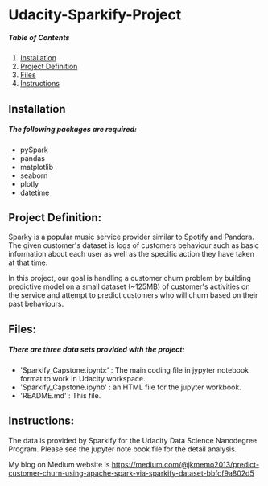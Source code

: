 # Udacity-Sparkify-Project

##### Table of Contents 

1. [Installation](#installation)  
2. [Project Definition](#projectdefinition)  
3. [Files](#datafiles) 
4. [Instructions](#instructions) 
   

## Installation <a name="installation"/>
##### The following packages are required:
- pySpark
- pandas
- matplotlib 
- seaborn
- plotly
- datetime

## Project Definition: <a name="projectdefinition"/>
Sparky is a popular music service provider similar to Spotify and Pandora. The given customer's dataset is logs of customers behaviour such as basic information about each user as well as the specific action they have taken at that time.

In this project, our goal is handling a customer churn problem by building predictive model on a small dataset (~125MB) of customer's activities on the service and attempt to predict customers who will churn based on their past behaviours.


## Files: <a name="datafiles"/>
##### There are three data sets provided with the project:

- 'Sparkify_Capstone.ipynb:' : The main coding file in jypyter notebook format to work in Udacity workspace.
- 'Sparkify_Capstone.ipynb' : an HTML file for the jupyter workbook.
- 'README.md' : This file.

## Instructions: <a name="instructions"/>
The data is provided by Sparkify for the Udacity Data Science Nanodegree Program. Please see the jupyter note book file for the detail analysis.

My blog on Medium website is 
https://medium.com/@jkmemo2013/predict-customer-churn-using-apache-spark-via-sparkify-dataset-bbfcf9a802d5
